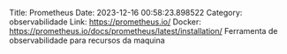 Title: Prometheus
Date: 2023-12-16 00:58:23.898522
Category: observabilidade
Link: https://prometheus.io/
Docker: https://prometheus.io/docs/prometheus/latest/installation/
Ferramenta de observabilidade para recursos da maquina
